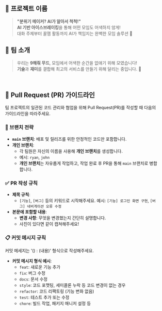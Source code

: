## 🌟 **프로젝트 이름**  
> **"분위기 메이커? AI가 알아서 척척!"**  
**AI 기반 아이스브레이킹**을 통해 어떤 모임도 어색하지 않게!  
대화 주제부터 꿀잼 활동까지 AI가 책임지는 완벽한 모임 솔루션 🌈


## 👋 **팀 소개**  
> 우리는 **9해줘 무드**, 모임에서 어색한 순간을 없애기 위해 모였습니다!  
**기술**과 **재미**를 결합해 최고의 서비스를 만들기 위해 달리는 중입니다. 🚀

<br>

## 🔄 Pull Request (PR) 가이드라인
팀 프로젝트의 일관된 코드 관리와 협업을 위해 Pull Request(PR)를 작성할 때 다음의 가이드라인을 따라주세요.


### 🌲 브랜치 전략
- **`main` 브랜치**: 배포 및 릴리즈를 위한 안정적인 코드만 포함합니다.
- **개인 브랜치**:
  - 각 팀원은 자신의 이름을 사용해 **개인 브랜치**를 생성합니다.
  - 예시: `ryan`, `john`
  - **개인 브랜치**는 자유롭게 작업하고, 작업 완료 후 PR을 통해 `main` 브랜치로 병합합니다.
    
    
### ✅ PR 작성 규칙
- **제목 규칙**:
  - `[기능]`, `[버그]` 등의 키워드로 시작해주세요. 
    예시: `[기능] 로그인 화면 구현`, `[버그] 네비게이션 오류 수정`
- **본문에 포함할 내용**:
  - **변경 사항**: 무엇을 변경했는지 간단히 설명합니다.
  - 사진이 있다면 같이 캡쳐해주세요!
    

### 📋 커밋 메시지 규칙
커밋 메세지는 '() : (내용)' 형식으로 작성해주세요.
- **커밋 메시지 형식 예시**:
  - `feat`: 새로운 기능 추가 
  - `fix`: 버그 수정
  - `docs`: 문서 수정
  - `style`: 코드 포맷팅, 세미콜론 누락 등 코드 변경이 없는 경우
  - `refactor`: 코드 리팩토링 (기능 변화 없음)
  - `test`: 테스트 추가 또는 수정
  - `chore`: 빌드 작업, 패키지 매니저 설정 등
